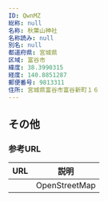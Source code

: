 ```yaml
---
ID: QwnMZ
総称: null
名称: 秋葉山神社
名称読み: null
別名: null
都道府県: 宮城県
区域: 富谷市
緯度: 38.3990315
経度: 140.8851287
郵便番号: 9813311
住所: 宮城県富谷市富谷新町１６
---
```


## その他

### 参考URL

| URL | 説明          |
| --- | ------------- |
|     | OpenStreetMap |
